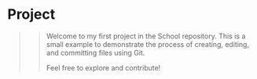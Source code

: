 # Project 
>> 
>> Welcome to my first project in the School repository. This is a small example to demonstrate the process of creating, editing, and committing files using Git.
>> 
>> Feel free to explore and contribute!
>> 
